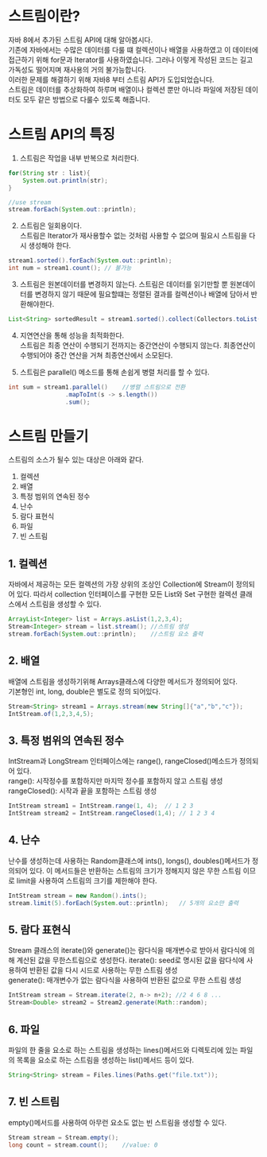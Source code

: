 # 스트림이란?  
자바 8에서 추가된  스트림 API에 대해 알아봅시다.  
기존에 자바에서는 수많은 데이터를 다룰 떄 컬렉션이나 배열을 사용하였고 이 데이터에 접근하기 위해 for문과 Iterator를 사용하였습니다. 그러나 이렇게 작성된 코드는 길고 가독성도 떨어지며 재사용의 거의 불가능합니다.  
이러한 문제를 해결하기 위해 자바8 부터 스트림 API가 도입되었습니다.  
스트림은 데이터를 추상화하여 하루며 배열이나 컬렉션 뿐만 아니라 파일에 저장된 데이터도 모두 같은 방법으로 다룰수 있도록 해줍니다.

# 스트림 API의 특징
1. 스트림은 작업을 내부 반복으로 처리한다.
~~~java  
for(String str : list){
    System.out.println(str);
}

//use stream
stream.forEach(System.out::println);
~~~

2. 스트림은 일회용이다.  
스트림은 Iterator가 재사용할수 없는 것처럼 사용할 수 없으며 필요시 스트림을 다시 생성해야 한다.
~~~java  
stream1.sorted().forEach(System.out::println);
int num = stream1.count(); // 불가능
~~~

3. 스트림은 원본데이터를 변경하지 않는다.
스트림은 데이터를 읽기만할 뿐 원본데이터를 변경하지 않기 때문에 필요할떄는 정렬된 결과를 컬렉션이나 배열에 담아서 반환해야한다.
~~~java  
List<String> sortedResult = stream1.sorted().collect(Collectors.toList());
~~~
4. 지연연산을 통해 성능을 최적화한다.  
스트림은 최종 연산이 수행되기 전까지는 중간연산이 수행되지 않는다. 최종연산이 수행되어야 중간 연산을 거쳐 최종연산에서 소모된다.  

5. 스트림은 parallel() 메소드를 통해 손쉽게 병렬 처리를 할 수 있다.
~~~java  
int sum = stream1.parallel()    //병렬 스트림으로 전환
                .mapToInt(s -> s.length())
                .sum();
~~~

# 스트림 만들기
스트림의 소스가 될수 있는 대상은 아래와 같다.
1. 컬렉션
2. 배열
3. 특정 범위의 연속된 정수
4. 난수
5. 람다 표현식
6. 파일
7. 빈 스트림

## 1. 컬렉션
자바에서 제공하는 모든 컬렉션의 가장 상위의 조상인 Collection에 Stream이 정의되어 있다.
따라서 collection 인터페이스를 구현한 모든 List와 Set 구현한 컬렉션 클래스에서 스트림을 생성할 수 있다.
~~~ java
ArrayList<Integer> list = Arrays.asList(1,2,3,4);
Stream<Integer> stream = list.stream(); //스트림 생성
stream.forEach(System.out::println);    //스트림 요소 출력
~~~

## 2. 배열
배열에 스트림을 생성하기위해 Arrays클래스에 다양한 메서드가 정의되어 있다.  
기본형인 int, long, double은 별도로 정의 되어있다.
~~~ java
Stream<String> stream1 = Arrays.stream(new String[]{"a","b","c"});
IntStream.of(1,2,3,4,5);
~~~

## 3. 특정 범위의 연속된 정수
IntStream과 LongStream 인터페이스에는 range(), rangeClosed()메소드가 정의되어 있다.  
range(): 시작정수를 포함하지만 마지막 정수를 포함하지 않고 스트림 생성  
rangeClosed(): 시작과 끝을 포함하는 스트림 생성
~~~ java
IntStream stream1 = IntStream.range(1, 4);  // 1 2 3
IntStream stream2 = IntStream.rangeClosed(1,4); // 1 2 3 4
~~~

## 4. 난수
난수를 생성하는데 사용하는 Random클래스에 ints(), longs(), doubles()메서드가 정의되어 있다.
이 메서드들은 반환하는 스트림의 크기가 정해지지 않은 무한 스트림 이므로 limit을 사용하여 스트림의 크기를 제한해야 한다.
~~~ java
IntStream stream = new Random().ints();
stream.limit(5).forEach(System.out::println);   // 5개의 요소만 출력
~~~

## 5. 람다 표현식
Stream 클래스의 iterate()와 generate()는 람다식을 매개변수로 받아서 람다식에 의해 계산된 값을 무한스트림으로 생성한다. 
iterate(): seed로 명시된 값을 람다식에 사용하여 반환된 값을 다시 시드로 사용하는 무한 스트림 생성  
generate(): 매개변수가 없는 람다식을 사용하여 반환된 값으로 무한 스트림 생성

~~~ java
IntStream stream = Stream.iterate(2, n-> n+2); //2 4 6 8 ...
Stream<Double> stream2 = Stream2.generate(Math::random);
~~~

## 6. 파일
파일의 한 줄을 요소로 하는 스트림을 생성하는 lines()메서드와 디렉토리에 있는 파일의 목록을 요소로 하는 스트림을 생성하는 list()메서드 등이 있다.
~~~ java
String<String> stream = Files.lines(Paths.get("file.txt"));
~~~

## 7. 빈 스트림
empty()메서드를 사용하여 아무런 요소도 없는 빈 스트림을 생성할 수 있다.
~~~ java
Stream stream = Stream.empty();
long count = stream.count();    //value: 0
~~~